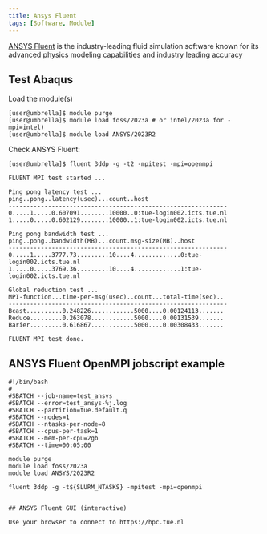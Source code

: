 ```yaml
---
title: Ansys Fluent
tags: [Software, Module]
---
```


[ANSYS Fluent](https://www.ansys.com/products/fluids/ansys-fluent) is the industry-leading fluid simulation software known for its advanced physics modeling capabilities and industry leading accuracy

## Test Abaqus

Load the module(s)

```shell 
[user@umbrella]$ module purge
[user@umbrella]$ module load foss/2023a # or intel/2023a for -mpi=intel)
[user@umbrella]$ module load ANSYS/2023R2
```

Check ANSYS Fluent:

```shell 
[user@umbrella]$ fluent 3ddp -g -t2 -mpitest -mpi=openmpi

FLUENT MPI test started ... 

Ping pong latency test ...
ping..pong..latency(usec)...count..host
-------------------------------------------------------------
0.....1.....0.607091........10000..0:tue-login002.icts.tue.nl
1.....0.....0.602129........10000..1:tue-login002.icts.tue.nl

Ping pong bandwidth test ...
ping..pong..bandwidth(MB)...count.msg-size(MB)..host
-------------------------------------------------------------
0.....1.....3777.73.........10....4.............0:tue-login002.icts.tue.nl
1.....0.....3769.36.........10....4.............1:tue-login002.icts.tue.nl

Global reduction test ...
MPI-function...time-per-msg(usec)..count...total-time(sec)..
-------------------------------------------------------------
Bcast..........0.248226............5000....0.00124113.......
Reduce.........0.263078............5000....0.00131539.......
Barier.........0.616867............5000....0.00308433.......

FLUENT MPI test done.

```

## ANSYS Fluent OpenMPI jobscript example
```shell
#!/bin/bash
#
#SBATCH --job-name=test_ansys
#SBATCH --error=test_ansys-%j.log
#SBATCH --partition=tue.default.q
#SBATCH --nodes=1
#SBATCH --ntasks-per-node=8
#SBATCH --cpus-per-task=1
#SBATCH --mem-per-cpu=2gb
#SBATCH --time=00:05:00

module purge
module load foss/2023a
module load ANSYS/2023R2

fluent 3ddp -g -t${SLURM_NTASKS} -mpitest -mpi=openmpi
````

```

## ANSYS Fluent GUI (interactive)

Use your browser to connect to https://hpc.tue.nl
